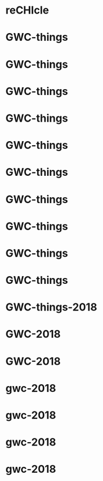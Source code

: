 # reCHIcle
# GWC-things
# GWC-things
# GWC-things
# GWC-things
# GWC-things
# GWC-things
# GWC-things
# GWC-things
# GWC-things
# GWC-things
# GWC-things-2018
# GWC-2018
# GWC-2018
# gwc-2018
# gwc-2018
# gwc-2018
# gwc-2018

